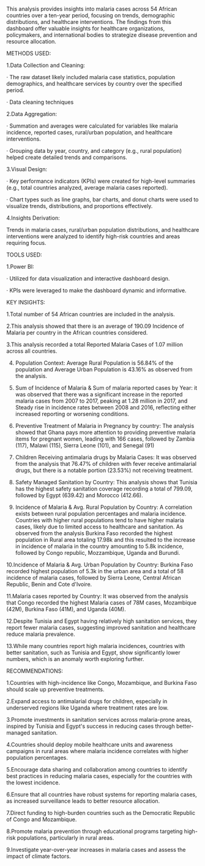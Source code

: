 This analysis provides insights into malaria cases across 54 African countries over a ten-year period, focusing on trends, demographic distributions, and healthcare interventions. The findings from this dashboard offer valuable insights for healthcare organizations, policymakers, and international bodies to strategize disease prevention and resource allocation.

METHODS USED:

1.Data Collection and Cleaning:

·         The raw dataset likely included malaria case statistics, population demographics, and healthcare services by country over the specified period.

·         Data cleaning techniques

2.Data Aggregation:

·         Summation and averages were calculated for variables like malaria incidence, reported cases, rural/urban population, and healthcare interventions.

·         Grouping data by year, country, and category (e.g., rural population) helped create detailed trends and comparisons.

3.Visual Design:

·         Key performance indicators (KPIs) were created for high-level summaries (e.g., total countries analyzed, average malaria cases reported).

·         Chart types such as line graphs, bar charts, and donut charts were used to visualize trends, distributions, and proportions effectively.

4.Insights Derivation:

Trends in malaria cases, rural/urban population distributions, and healthcare interventions were analyzed to identify high-risk countries and areas requiring focus.

TOOLS USED:

1.Power BI:

·         Utilized for data visualization and interactive dashboard design.

·         KPIs were leveraged to make the dashboard dynamic and informative.

 

KEY INSIGHTS:

1.Total number of 54 African countries are included in the analysis.

2.This analysis showed that there is an average of 190.09 Incidence of Malaria per country in the African countries considered.

3.This analysis recorded a total Reported Malaria Cases of 1.07 million across all countries.

4. Population Context: Average Rural Population is 56.84% of the population and Average Urban Population is 43.16% as observed from the analysis.

5. Sum of Incidence of Malaria & Sum of malaria reported cases by Year: it was observed that there was a significant increase in the reported malaria cases from 2007 to 2017, peaking at 1.28 million in 2017, and Steady rise in incidence rates between 2008 and 2016, reflecting either increased reporting or worsening conditions.

6. Preventive Treatment of Malaria in Pregnancy by country: The analysis showed that Ghana pays more attention to providing preventive malaria items for pregnant women, leading with 166 cases, followed by Zambia (117), Malawi (115), Sierra Leone (101), and Senegal (91)

7. Children Receiving antimalaria drugs by Malaria Cases: It was observed from the analysis that 76.47% of children with fever receive antimalarial drugs, but there is a notable portion (23.53%) not receiving treatment.

8. Safety Managed Sanitation by Country: This analysis shows that Tunisia has the highest safety sanitation coverage recording a total of 799.09, followed by Egypt (639.42) and Morocco (412.66).

9. Incidence of Malaria & Avg. Rural Population by Country: A correlation exists between rural population percentages and malaria incidence. Countries with higher rural populations tend to have higher malaria cases, likely due to limited access to healthcare and sanitation. As observed from the analysis Burkina Faso recorded the highest population in Rural area totaling 17.98k and this resulted to the increase in incidence of malaria in the country amounting to 5.8k incidence, followed by Congo republic, Mozzambique, Uganda and Burundi.

10.Incidence of Malaria & Avg. Urban Population by Country: Burkina Faso recorded highest population of 5.3k in the urban area and a total of 58 incidence of malaria cases, followed by Sierra Leone, Central African Republic, Benin and Cote d'Ivoire.

11.Malaria cases reported by Country: It was observed from the analysis that Congo recorded the highest Malaria cases of 78M cases, Mozambique (42M), Burkina Faso (41M), and Uganda (40M).

12.Despite Tunisia and Egypt having relatively high sanitation services, they report fewer malaria cases, suggesting improved sanitation and healthcare reduce malaria prevalence.

13.While many countries report high malaria incidences, countries with better sanitation, such as Tunisia and Egypt, show significantly lower numbers, which is an anomaly worth exploring further.

 

RECOMMENDATIONS:

1.Countries with high-incidence like Congo, Mozambique, and Burkina Faso should scale up preventive treatments.

2.Expand access to antimalarial drugs for children, especially in underserved regions like Uganda where treatment rates are low.

3.Promote investments in sanitation services across malaria-prone areas, inspired by Tunisia and Egypt's success in reducing cases through better-managed sanitation.

4.Countries should deploy mobile healthcare units and awareness campaigns in rural areas where malaria incidence correlates with higher population percentages.

5.Encourage data sharing and collaboration among countries to identify best practices in reducing malaria cases, especially for the countries with the lowest incidence.

6.Ensure that all countries have robust systems for reporting malaria cases, as increased surveillance leads to better resource allocation.

7.Direct funding to high-burden countries such as the Democratic Republic of Congo and Mozambique.

8.Promote malaria prevention through educational programs targeting high-risk populations, particularly in rural areas.

9.Investigate year-over-year increases in malaria cases and assess the impact of climate factors.

 
